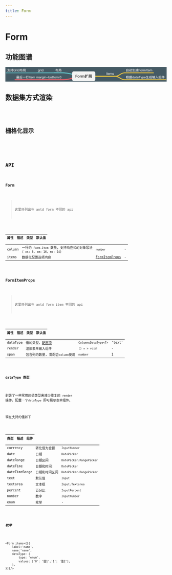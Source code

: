 ```yaml
---
title: Form
---
```


# Form

## 功能图谱

<img src='./images/map.png' />

## 数据集方式渲染

<code src="./items-render.tsx" title='items render' desc="根据dataType类型自动渲染组件"/>

## 栅格化显示

<code src="./grid.tsx" title='grid render' desc="栅格化显示"/>

## API

### Form

> 这里只列出与 antd form 不同的 api

| 属性 | 描述 | 类型 | 默认值 |
| --- | --- | --- | --- |
| column | 一行的 `Form.Item` 数量，支持响应式的对象写法 `{ xs: 8, sm: 16, md: 24}` | `number` | - |
| items | 数据化配置选项内容 | [FormItemProps](#FormItemProps) | - |  |

### FormItemProps

> 这里只列出与 antd form item 不同的 api

| 属性     | 描述                               | 类型                 | 默认值 |
| -------- | ---------------------------------- | -------------------- | ------ |
| dataType | 值的类型，[配置项](#datatype-类型) | `ColumnsDataType<T>` | 'text' |
| render   | 渲染表单输入组件                   | `() = > void`        | -      |
| span     | 包含列的数量, 需配合`column`使用   | `number`             | 1      |

#### dataType 类型

封装了一些常用的值类型来减少重复的 `render` 操作，配置一个`dataType` 即可展示表单组件。

现在支持的值如下

| 类型          | 描述           | 组件                     |
| ------------- | -------------- | ------------------------ |
| currency      | 转化值为金额   | `InputNumber`            |
| date          | 日期           | `DatePicker`             |
| dateRange     | 日期区间       | `DatePicker.RangePicker` |
| dateTime      | 日期和时间     | `DatePicker`             |
| dateTimeRange | 日期和时间区间 | `DatePicker.RangePicker` |
| text          | 默认值         | `Input`                  |
| textarea      | 文本框         | `Input.Textarea`         |
| percent       | 百分比         | `InputPercent`           |
| number        | 数字           | `InputNumber`            |
| enum          | 枚举           | -                        |

##### 枚举

```tsx |pure
<Form items={[{
    label:'name',
    name:'name',
    dataType: {
        type: 'enum',
        values: ['0': '值1','1': '值2'],
    },
}]}/>
```
